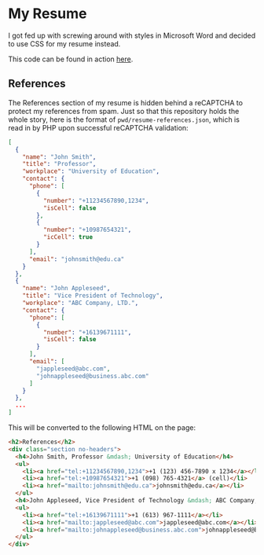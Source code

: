 # My Resume

I got fed up with screwing around with styles in Microsoft Word and decided to
use CSS for my resume instead.

This code can be found in action [here](https://matthew-brown.net/stuff/resume).

## References

The References section of my resume is hidden behind a reCAPTCHA to protect my
references from spam. Just so that this repository holds the whole story, here
is the format of `pwd/resume-references.json`, which is read in by PHP upon
successful reCAPTCHA validation:

```json
[
  {
    "name": "John Smith",
    "title": "Professor",
    "workplace": "University of Education",
    "contact": {
      "phone": [
        {
          "number": "+11234567890,1234",
          "isCell": false
        },
        {
          "number": "+10987654321",
          "icCell": true
        }
      ],
      "email": "johnsmith@edu.ca"
    }
  },
  {
    "name": "John Appleseed",
    "title": "Vice President of Technology",
    "workplace": "ABC Company, LTD.",
    "contact": {
      "phone": [
        {
          "number": "+16139671111",
          "isCell": false
        }
      ],
      "email": [
        "jappleseed@abc.com",
        "johnappleseed@business.abc.com"
      ]
    }
  },
  ...
]
```

This will be converted to the following HTML on the page:

```html
<h2>References</h2>
<div class="section no-headers">
  <h4>John Smith, Professor &mdash; University of Education</h4>
  <ul>
    <li><a href="tel:+11234567890,1234">+1 (123) 456-7890 x 1234</a></li>
    <li><a href="tel:+10987654321">+1 (098) 765-4321</a> (cell)</li>
    <li><a href="mailto:johnsmith@edu.ca">johnsmith@edu.ca</a></li>
  </ul>
  <h4>John Appleseed, Vice President of Technology &mdash; ABC Company, LTD.</h4>
  <ul>
    <li><a href="tel:+16139671111">+1 (613) 967-1111</a></li>
    <li><a href="mailto:jappleseed@abc.com">jappleseed@abc.com</a></li>
    <li><a href="mailto:johnappleseed@business.abc.com">johnappleseed@business.abc.com</a></li>
  </ul>
</div>
```